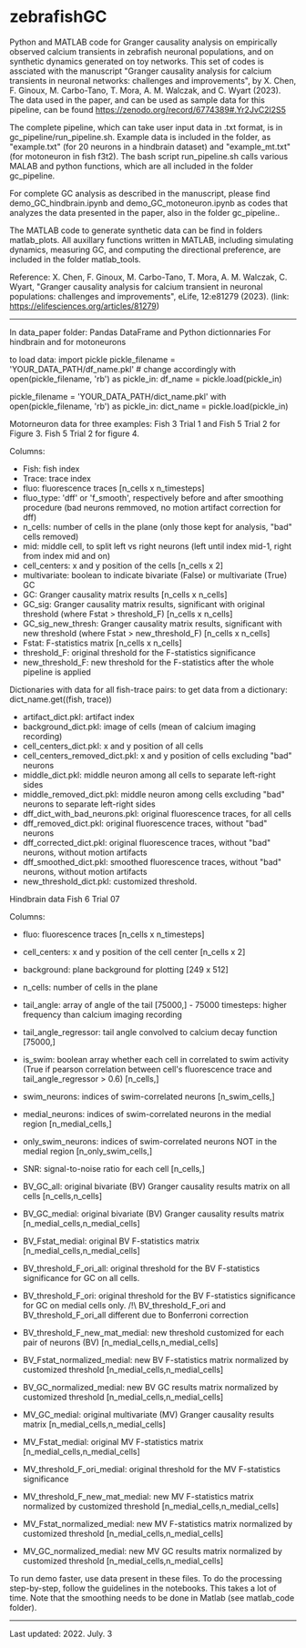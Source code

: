 # zebrafishGC
Python and MATLAB code for Granger causality analysis on empirically observed calcium transients in zebrafish neuronal populations, and on synthetic dynamics generated on toy networks. This set of codes is assciated with the manuscript "Granger causality analysis for calcium transients in neuronal networks: challenges and improvements", by X. Chen, F. Ginoux, M. Carbo-Tano, T. Mora, A. M. Walczak, and C. Wyart (2023). The data used in the paper, and can be used as sample data for this pipeline, can be found https://zenodo.org/record/6774389#.Yr2JvC2l2S5

The complete pipeline, which can take user input data in .txt format, is in gc_pipeline/run_pipeline.sh. 
Example data is included in the folder, as "example.txt" (for 20 neurons in a hindbrain dataset) and "example_mt.txt" (for motoneuron in fish f3t2). 
The bash script run_pipeline.sh calls various MALAB and python functions, which are all included in the folder gc_pipeline.

For complete GC analysis as described in the manuscript, please find demo_GC_hindbrain.ipynb and demo_GC_motoneuron.ipynb as codes that analyzes the data presented in the paper, also in the folder gc_pipeline.. 

The MATLAB code to generate synthetic data can be find in folders matlab_plots. All auxillary functions written in MATLAB, including simulating dynamics, measuring GC, and computing the directional preference, are included in the folder matlab_tools.

Reference:
X. Chen, F. Ginoux, M. Carbo-Tano, T. Mora, A. M. Walczak, C. Wyart, "Granger causality analysis for calcium transient in neuronal populations: challenges and improvements", eLife, 12:e81279 (2023). (link: https://elifesciences.org/articles/81279)

----

In data_paper folder: Pandas DataFrame and Python dictionnaries
For hindbrain and for motoneurons

to load data: 
import pickle
pickle_filename = 'YOUR_DATA_PATH/df_name.pkl'  # change accordingly
with open(pickle_filename, 'rb') as pickle_in:
     df_name = pickle.load(pickle_in)

pickle_filename = 'YOUR_DATA_PATH/dict_name.pkl' 
with open(pickle_filename, 'rb') as pickle_in:
    dict_name = pickle.load(pickle_in)  




Motorneuron data for three examples: 
Fish 3 Trial 1 and Fish 5 Trial 2 for Figure 3.
Fish 5 Trial 2 for figure 4.

Columns:
- Fish: fish index
- Trace: trace index
- fluo: fluorescence traces [n_cells x n_timesteps]
- fluo_type: 'dff' or 'f_smooth', respectively before and after smoothing procedure 
	     (bad neurons remmoved, no motion artifact correction for dff)
- n_cells: number of cells in the plane (only those kept for analysis, "bad" cells removed)
- mid: middle cell, to split left vs right neurons (left until index mid-1, right from index mid and on)
- cell_centers: x and y position of the cells [n_cells x 2]
- multivariate: boolean to indicate bivariate (False) or multivariate (True) GC
- GC: Granger causality matrix results [n_cells x n_cells]
- GC_sig: Granger causality matrix results, significant with original threshold (where Fstat > threshold_F) [n_cells x n_cells]
- GC_sig_new_thresh: Granger causality matrix results, significant with new threshold (where Fstat > new_threshold_F) [n_cells x n_cells]
- Fstat: F-statistics matrix [n_cells x n_cells]
- threshold_F: original threshold for the F-statistics significance
- new_threshold_F: new threshold for the F-statistics after the whole pipeline is applied

Dictionaries with data for all fish-trace pairs:
to get data from a dictionary: dict_name.get((fish, trace))
- artifact_dict.pkl: artifact index
- background_dict.pkl: image of cells (mean of calcium imaging recording)
- cell_centers_dict.pkl: x and y position of all cells
- cell_centers_removed_dict.pkl: x and y position of cells excluding "bad" neurons
- middle_dict.pkl: middle neuron among all cells to separate left-right sides 
- middle_removed_dict.pkl: middle neuron among cells excluding "bad" neurons to separate left-right sides 
- dff_dict_with_bad_neurons.pkl: original fluorescence traces, for all cells
- dff_removed_dict.pkl: original fluorescence traces, without "bad" neurons
- dff_corrected_dict.pkl: original fluorescence traces, without "bad" neurons, without motion artifacts
- dff_smoothed_dict.pkl: smoothed fluorescence traces, without "bad" neurons, without motion artifacts
- new_threshold_dict.pkl: customized threshold.


Hindbrain data
Fish 6 Trial 07

Columns:
- fluo: fluorescence traces [n_cells x n_timesteps]
- cell_centers: x and y position of the cell center [n_cells x 2]
- background: plane background for plotting [249 x 512]
- n_cells: number of cells in the plane
- tail_angle: array of angle of the tail [75000,] - 75000 timesteps: higher frequency than calcium imaging recording
- tail_angle_regressor: tail angle convolved to calcium decay function [75000,] 
- is_swim: boolean array whether each cell in correlated to swim activity (True if pearson correlation between cell's fluorescence trace and tail_angle_regressor > 0.6) [n_cells,]
- swim_neurons: indices of swim-correlated neurons [n_swim_cells,]
- medial_neurons: indices of swim-correlated neurons in the medial region [n_medial_cells,]
- only_swim_neurons: indices of swim-correlated neurons NOT in the medial region [n_only_swim_cells,]
- SNR: signal-to-noise ratio for each cell [n_cells,]

- BV_GC_all: original bivariate (BV) Granger causality results matrix on all cells [n_cells,n_cells]
- BV_GC_medial: original bivariate (BV) Granger causality results matrix [n_medial_cells,n_medial_cells]
- BV_Fstat_medial: original BV F-statistics matrix [n_medial_cells,n_medial_cells]
- BV_threshold_F_ori_all: original threshold for the BV F-statistics significance for GC on all cells.
- BV_threshold_F_ori: original threshold for the BV F-statistics significance for GC on medial cells only.
	/!\  BV_threshold_F_ori and BV_threshold_F_ori_all different due to Bonferroni correction
- BV_threshold_F_new_mat_medial: new threshold customized for each pair of neurons (BV) [n_medial_cells,n_medial_cells]
- BV_Fstat_normalized_medial: new BV F-statistics matrix normalized by customized threshold [n_medial_cells,n_medial_cells]
- BV_GC_normalized_medial: new BV GC results matrix normalized by customized threshold [n_medial_cells,n_medial_cells]

- MV_GC_medial: original multivariate (MV) Granger causality results matrix [n_medial_cells,n_medial_cells]
- MV_Fstat_medial: original MV F-statistics matrix [n_medial_cells,n_medial_cells]
- MV_threshold_F_ori_medial: original threshold for the MV F-statistics significance
- MV_threshold_F_new_mat_medial: new MV F-statistics matrix normalized by customized threshold [n_medial_cells,n_medial_cells]
- MV_Fstat_normalized_medial: new MV F-statistics matrix normalized by customized threshold [n_medial_cells,n_medial_cells]
- MV_GC_normalized_medial: new MV GC results matrix normalized by customized threshold [n_medial_cells,n_medial_cells]


To run demo faster, use data present in these files.
To do the processing step-by-step, follow the guidelines in the notebooks. This takes a lot of time.
Note that the smoothing needs to be done in Matlab (see matlab_code folder).

----
Last updated: 2022. July. 3
